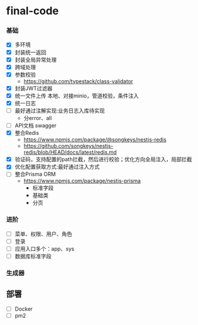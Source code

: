 # final-code

### 基础

- [x] 多环境
- [x] 封装统一返回
- [x] 封装全局异常处理
- [x] 跨域处理
- [x] 参数校验
  - https://github.com/typestack/class-validator
- [x] 封装JWT过滤器
- [x] 统一文件上传 本地、对接minio，管道校验，条件注入
- [x] 统一日志
- [ ] 最好通过注解实现:业务日志入库待实现
  - 分error、all
- [ ] API文档 swagger
- [x] 整合Redis 
  - https://www.npmjs.com/package/@songkeys/nestjs-redis 
  - https://github.com/songkeys/nestjs-redis/blob/HEAD/docs/latest/redis.md
- [x] 验证码，支持配置的path拦截，然后进行校验；优化方向全局注入，局部拦截
- [x] 优化配置获取方式:最好通过注入方式
- [ ] 整合Prisma ORM 
  - https://www.npmjs.com/package/nestjs-prisma
    - 标准字段
    - 基础类
    - 分页


### 进阶

- [ ] 菜单、权限、用户、角色
- [ ] 登录
- [ ] 应用入口多个：app、sys
- [ ] 数据库标准字段

### 生成器



## 部署
- [ ] Docker
- [ ] pm2
